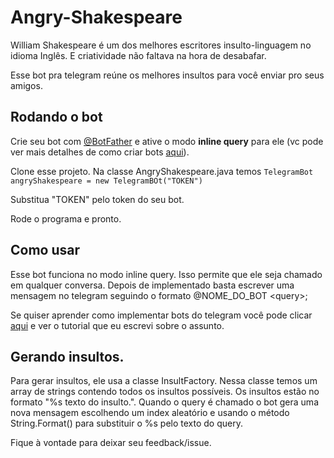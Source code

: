 # Angry-Shakespeare

William Shakespeare é um dos melhores escritores insulto-linguagem no idioma Inglês.
E criatividade não faltava na hora de desabafar.

Esse bot pra telegram reúne os melhores insultos para você enviar pro seus amigos.

## Rodando o bot
Crie seu bot com [@BotFather][botfather] e ative o modo <b>inline query</b> para ele (vc pode ver mais detalhes de como criar bots [aqui][medium]).

Clone esse projeto. Na classe AngryShakespeare.java temos ````TelegramBot angryShakespeare = new TelegramBOt("TOKEN")```` 

Substitua "TOKEN" pelo token do seu bot.

Rode o programa e pronto.

## Como usar
Esse bot funciona no modo inline query. Isso permite que ele seja chamado em qualquer conversa. 
Depois de implementado basta escrever uma mensagem no telegram seguindo o formato @NOME_DO_BOT \<query>;

Se quiser aprender como implementar bots do telegram você pode clicar [aqui][medium]  e ver o tutorial que eu escrevi sobre o assunto.
  
  
## Gerando insultos.
Para gerar insultos, ele usa a classe InsultFactory. Nessa classe temos um array de strings contendo todos os insultos possíveis. 
Os insultos estão no formato "%s texto do insulto.".
Quando o query é chamado o bot gera uma nova mensagem escolhendo um index aleatório e usando o método String.Format() para substituir o %s pelo texto do query.

Fique à vontade para deixar seu feedback/issue.







[botfather]: https://t.me/BotFather


[medium]: https://samme-janderson.medium.com/criando-um-bot-do-telegram-em-java-do-zero-at%C3%A9-o-deploy-parte-01-14b7f8b9ea9

